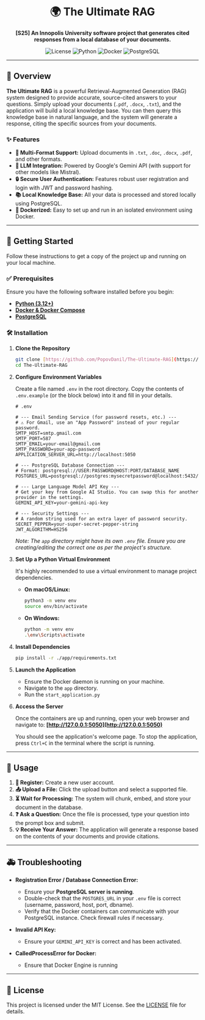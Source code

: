 <div align="center">

# 🌍 The Ultimate RAG

<p>
  <strong>[S25] An Innopolis University software project that generates cited responses from a local database of your documents.</strong>
</p>

<p>
  <img alt="License" src="https://img.shields.io/badge/License-MIT-blue.svg"/>
  <img alt="Python" src="https://img.shields.io/badge/Python-3.12+-blue?logo=python&logoColor=white"/>
  <img alt="Docker" src="https://img.shields.io/badge/Docker-Required-blue?logo=docker&logoColor=white"/>
  <img alt="PostgreSQL" src="https://img.shields.io/badge/PostgreSQL-Required-blue?logo=postgresql&logoColor=white"/>
</p>

</div>

---

## 🎯 Overview

**The Ultimate RAG** is a powerful Retrieval-Augmented Generation (RAG) system designed to provide accurate, source-cited answers to your questions. Simply upload your documents (`.pdf`, `.docx`, `.txt`), and the application will build a local knowledge base. You can then query this knowledge base in natural language, and the system will generate a response, citing the specific sources from your documents.

### ✨ Features

-   **📝 Multi-Format Support:** Upload documents in `.txt`, `.doc`, `.docx`, `.pdf`, and other formats.
-   **🤖 LLM Integration:** Powered by Google's Gemini API (with support for other models like Mistral).
-   **🔒 Secure User Authentication:** Features robust user registration and login with JWT and password hashing.
-   **📚 Local Knowledge Base:** All your data is processed and stored locally using PostgreSQL.
-   **🐳 Dockerized:** Easy to set up and run in an isolated environment using Docker.

---

## 🚀 Getting Started

Follow these instructions to get a copy of the project up and running on your local machine.

### ✅ Prerequisites

Ensure you have the following software installed before you begin:

-   [**Python (3.12+)**](https://www.python.org/)
-   [**Docker & Docker Compose**](https://www.docker.com/get-started/)
-   [**PostgreSQL**](https://www.postgresql.org/download/)

### 🛠️ Installation

1.  **Clone the Repository**
    ```bash
    git clone [https://github.com/PopovDanil/The-Ultimate-RAG](https://github.com/PopovDanil/The-Ultimate-RAG)
    cd The-Ultimate-RAG
    ```

2.  **Configure Environment Variables**

    Create a file named `.env` in the root directory.
    Copy the contents of `.env.example` (or the block below) into it and fill in your details.

    ```dotenv
    # .env

    # --- Email Sending Service (for password resets, etc.) ---
    # ⚠️ For Gmail, use an "App Password" instead of your regular password.
    SMTP_HOST=smtp.gmail.com
    SMTP_PORT=587
    SMTP_EMAIL=your-email@gmail.com
    SMTP_PASSWORD=your-app-password
    APPLICATION_SERVER_URL=http://localhost:5050

    # --- PostgreSQL Database Connection ---
    # Format: postgresql://USER:PASSWORD@HOST:PORT/DATABASE_NAME
    POSTGRES_URL=postgresql://postgres:mysecretpassword@localhost:5432/rag_db

    # --- Large Language Model API Key ---
    # Get your key from Google AI Studio. You can swap this for another provider in the settings.
    GEMINI_API_KEY=your-gemini-api-key

    # --- Security Settings ---
    # A random string used for an extra layer of password security.
    SECRET_PEPPER=your-super-secret-pepper-string
    JWT_ALGORITHM=HS256
    ```
    *Note: The `app` directory might have its own `.env` file. Ensure you are creating/editing the correct one as per the project's structure.*

3.  **Set Up a Python Virtual Environment**

    It's highly recommended to use a virtual environment to manage project dependencies.

    -   **On macOS/Linux:**
        ```bash
        python3 -m venv env
        source env/bin/activate
        ```
    -   **On Windows:**
        ```bash
        python -m venv env
        .\env\Scripts\activate
        ```

4.  **Install Dependencies**
    ```bash
    pip install -r ./app/requirements.txt
    ```

5.  **Launch the Application**
    -   Ensure the Docker daemon is running on your machine.
    -   Navigate to the `app` directory.
    -   Run the `start_application.py`

6.  **Access the Server**

    Once the containers are up and running, open your web browser and navigate to:
    **[http://127.0.0.1:5050](http://127.0.0.1:5050)**

    You should see the application's welcome page. To stop the application, press `Ctrl+C` in the terminal where the script is running.

---

## 📖 Usage

1.  **👤 Register:** Create a new user account.
2.  **📤 Upload a File:** Click the upload button and select a supported file.
3.  **⏳ Wait for Processing:** The system will chunk, embed, and store your document in the database.
4.  **❓ Ask a Question:** Once the file is processed, type your question into the prompt box and submit.
5.  **💡 Receive Your Answer:** The application will generate a response based on the contents of your documents and provide citations.
---

## 🚑 Troubleshooting

-   **Registration Error / Database Connection Error:**
    -   Ensure your **PostgreSQL server is running**.
    -   Double-check that the `POSTGRES_URL` in your `.env` file is correct (username, password, host, port, dbname).
    -   Verify that the Docker containers can communicate with your PostgreSQL instance. Check firewall rules if necessary.

-   **Invalid API Key:**
    -   Ensure your `GEMINI_API_KEY` is correct and has been activated.

-   **CalledProcessError for Docker:**
    - Ensure that Docker Engine is running
---

## 📜 License

This project is licensed under the MIT License. See the [LICENSE](LICENSE) file for details.